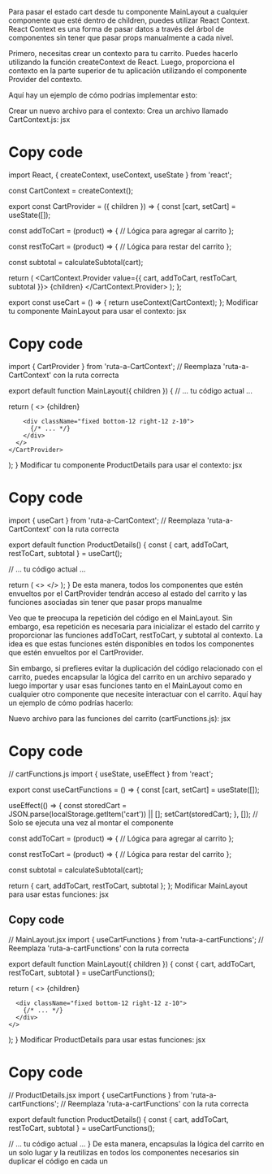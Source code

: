 
Para pasar el estado cart desde tu componente MainLayout a cualquier componente que esté dentro de children,
puedes utilizar React Context. React Context es una forma de pasar datos a través del árbol de componentes sin tener que pasar props manualmente a cada nivel.

Primero, necesitas crear un contexto para tu carrito. Puedes hacerlo utilizando la función createContext de React.
 Luego, proporciona el contexto en la parte superior de tu aplicación utilizando el componente Provider del contexto.

Aquí hay un ejemplo de cómo podrías implementar esto:

Crear un nuevo archivo para el contexto:
Crea un archivo llamado CartContext.js:
jsx
# Copy code
import React, { createContext, useContext, useState } from 'react';

const CartContext = createContext();

export const CartProvider = ({ children }) => {
  const [cart, setCart] = useState([]);

  const addToCart = (product) => {
    // Lógica para agregar al carrito
  };

  const restToCart = (product) => {
    // Lógica para restar del carrito
  };

  const subtotal = calculateSubtotal(cart);

  return (
    <CartContext.Provider value={{ cart, addToCart, restToCart, subtotal }}>
      {children}
    </CartContext.Provider>
  );
};

export const useCart = () => {
  return useContext(CartContext);
};
Modificar tu componente MainLayout para usar el contexto:
jsx
# Copy code
import { CartProvider } from 'ruta-a-CartContext'; // Reemplaza 'ruta-a-CartContext' con la ruta correcta

export default function MainLayout({ children }) {
  // ... tu código actual ...

  return (
    <CartProvider>
      <>
        <TopBar />
        <NavBar cart={cart} subtotal={subtotal} addToCart={addToCart} restToCart={restToCart} />
        {children}
        <Footer />

        <div className="fixed bottom-12 right-12 z-10">
          {/* ... */}
        </div>
      </>
    </CartProvider>
  );
}
Modificar tu componente ProductDetails para usar el contexto:
jsx
# Copy code
import { useCart } from 'ruta-a-CartContext'; // Reemplaza 'ruta-a-CartContext' con la ruta correcta

export default function ProductDetails() {
  const { cart, addToCart, restToCart, subtotal } = useCart();

  // ... tu código actual ...

  return (
    <>
      <MainLayout>
        <BannerSm className='mx-16 my-8'/>
        <SingleProduct product={product}/>
      </MainLayout>
    </>
  );
}
De esta manera, todos los componentes que estén envueltos por el CartProvider tendrán acceso al estado del carrito y las funciones asociadas sin tener que pasar props manualme




Veo que te preocupa la repetición del código en el MainLayout. 
Sin embargo, esa repetición es necesaria para inicializar el estado del carrito y proporcionar las funciones addToCart, restToCart, y subtotal al contexto. 
La idea es que estas funciones estén disponibles en todos los componentes que estén envueltos por el CartProvider.

Sin embargo, si prefieres evitar la duplicación del código relacionado con el carrito, puedes encapsular la lógica del carrito en un archivo separado y luego importar y usar esas funciones tanto en el MainLayout como en cualquier otro componente que necesite interactuar con el carrito. Aquí hay un ejemplo de cómo podrías hacerlo:

Nuevo archivo para las funciones del carrito (cartFunctions.js):
jsx
# Copy code
// cartFunctions.js
import { useState, useEffect } from 'react';

export const useCartFunctions = () => {
  const [cart, setCart] = useState([]);

  useEffect(() => {
    const storedCart = JSON.parse(localStorage.getItem('cart')) || [];
    setCart(storedCart);
  }, []); // Solo se ejecuta una vez al montar el componente

  const addToCart = (product) => {
    // Lógica para agregar al carrito
  };

  const restToCart = (product) => {
    // Lógica para restar del carrito
  };

  const subtotal = calculateSubtotal(cart);

  return { cart, addToCart, restToCart, subtotal };
};
Modificar MainLayout para usar estas funciones:
jsx
## Copy code
// MainLayout.jsx
import { useCartFunctions } from 'ruta-a-cartFunctions'; // Reemplaza 'ruta-a-cartFunctions' con la ruta correcta

export default function MainLayout({ children }) {
  const { cart, addToCart, restToCart, subtotal } = useCartFunctions();

  return (
    <>
      <TopBar />
      <NavBar cart={cart} subtotal={subtotal} addToCart={addToCart} restToCart={restToCart} />
      {children}
      <Footer />

      <div className="fixed bottom-12 right-12 z-10">
        {/* ... */}
      </div>
    </>
  );
}
Modificar ProductDetails para usar estas funciones:
jsx
# Copy code
// ProductDetails.jsx
import { useCartFunctions } from 'ruta-a-cartFunctions'; // Reemplaza 'ruta-a-cartFunctions' con la ruta correcta

export default function ProductDetails() {
  const { cart, addToCart, restToCart, subtotal } = useCartFunctions();

  // ... tu código actual ...
}
De esta manera, encapsulas la lógica del carrito en un solo lugar y la reutilizas en todos los componentes necesarios sin duplicar el código en cada un